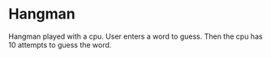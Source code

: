 # Hangman
Hangman played with a cpu.
User enters a word to guess. Then the cpu has 10 
attempts to guess the word.
